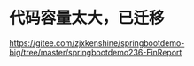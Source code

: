 # 代码容量太大，已迁移
https://gitee.com/zjxkenshine/springbootdemo-big/tree/master/springbootdemo236-FinReport